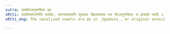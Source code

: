 ```yaml
---
sutra: उपदेशेऽजनुनासिक इत्
vRtti: उपविश्यतेऽनेनेति उपदेशः, शास्त्रवाक्यानि सूत्रपाठः खिलपाठश्च तत्र योऽजनुनासिकः स इत्संज्ञो भवति ॥
vRtti_eng: The nasalized vowels are इत् in _Upadesa_, or original enunciation.

---
```

